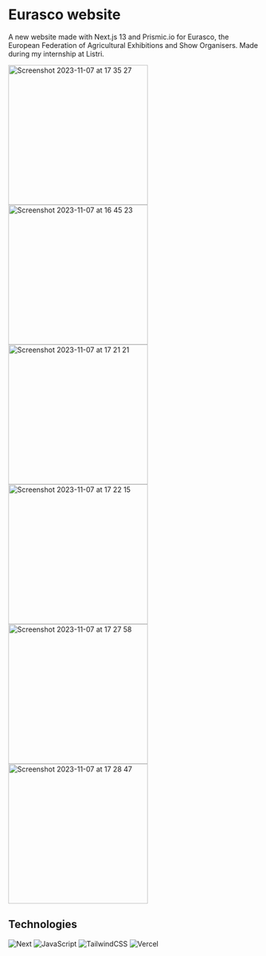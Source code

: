 # Eurasco website

A new website made with Next.js 13 and Prismic.io for Eurasco, the European Federation of Agricultural Exhibitions and Show Organisers. Made during my internship at Listri.

<img width="280" alt="Screenshot 2023-11-07 at 17 35 27" src="https://github.com/sanbimu/eurasco/assets/119463187/9f28ee50-e7b1-499d-9b31-717c68300319"> 
<img width="280" alt="Screenshot 2023-11-07 at 16 45 23" src="https://github.com/sanbimu/eurasco/assets/119463187/a8977dbd-b3c4-492b-a101-c5e71dd9ff92">
<img width="280" alt="Screenshot 2023-11-07 at 17 21 21" src="https://github.com/sanbimu/eurasco/assets/119463187/7c9c95d0-2e3e-4a90-9157-748a1c05eaca">
<img width="280" alt="Screenshot 2023-11-07 at 17 22 15" src="https://github.com/sanbimu/eurasco/assets/119463187/98a52fa0-cefe-4969-b1f7-9eb25bf9f75c">
<img width="280" alt="Screenshot 2023-11-07 at 17 27 58" src="https://github.com/sanbimu/eurasco/assets/119463187/41e6da44-8a16-4e57-91c0-e330286878f2">
<img width="280" alt="Screenshot 2023-11-07 at 17 28 47" src="https://github.com/sanbimu/eurasco/assets/119463187/17c09727-43b5-4ece-84a5-76f5303a1fdd">

## Technologies

![Next](https://img.shields.io/badge/vite-%23646CFF.svg?style=for-the-badge&logo=vite&logoColor=white]) ![JavaScript](https://img.shields.io/badge/JavaScript-F7DF1E?style=for-the-badge&logo=javascript&logoColor=black) ![TailwindCSS](https://img.shields.io/badge/tailwindcss-%2338B2AC.svg?style=for-the-badge&logo=tailwind-css&logoColor=white) ![Vercel](https://img.shields.io/badge/Vercel-000000?style=for-the-badge&logo=vercel&logoColor=white)
